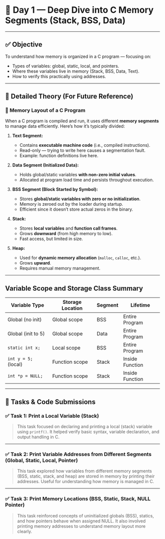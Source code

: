 # 📅 Day 1 — Deep Dive into C Memory Segments (Stack, BSS, Data)

---

## ✅ Objective

To understand how memory is organized in a C program — focusing on:
- Types of variables: global, static, local, and pointers.
- Where these variables live in memory (Stack, BSS, Data, Text).
- How to verify this practically using addresses.

---

## 📘 Detailed Theory (For Future Reference)

### 🔧 **Memory Layout of a C Program**

When a C program is compiled and run, it uses different **memory segments** to manage data efficiently. Here’s how it’s typically divided:

1. **Text Segment:**
   - Contains **executable machine code** (i.e., compiled instructions).
   - Read-only — trying to write here causes a segmentation fault.
   - Example: function definitions live here.

2. **Data Segment (Initialized Data):**
   - Holds global/static variables **with non-zero initial values**.
   - Allocated at program load time and persists throughout execution.

3. **BSS Segment (Block Started by Symbol):**
   - Stores **global/static variables with zero or no initialization**.
   - Memory is zeroed out by the loader during startup.
   - Efficient since it doesn’t store actual zeros in the binary.

4. **Stack:**
   - Stores **local variables** and **function call frames**.
   - Grows **downward** (from high memory to low).
   - Fast access, but limited in size.

5. **Heap:**
   - Used for **dynamic memory allocation** (`malloc`, `calloc`, etc.).
   - Grows **upward**.
   - Requires manual memory management.

---

##  Variable Scope and Storage Class Summary

| Variable Type         | Storage Location | Segment     | Lifetime        |
|-----------------------|------------------|-------------|-----------------|
| Global (no init)      | Global scope     | BSS         | Entire Program  |
| Global (init to 5)    | Global scope     | Data        | Entire Program  |
| `static int x;`       | Local scope      | BSS         | Entire Program  |
| `int y = 5;` (local)  | Function scope   | Stack       | Inside Function |
| `int *p = NULL;`      | Function scope   | Stack       | Inside Function |

---
## 🧪 Tasks & Code Submissions

### ✅ Task 1: Print a Local Variable (Stack)
> This task focused on declaring and printing a local (stack) variable using `printf()`. It helped verify basic syntax, variable declaration, and output handling in C.

---

### ✅ Task 2: Print Variable Addresses from Different Segments (Global, Static, Local, Pointer)
> This task explored how variables from different memory segments (BSS, static, stack, and heap) are stored in memory by printing their addresses. Useful for understanding how memory is managed in C.

---

### ✅ Task 3: Print Memory Locations (BSS, Static, Stack, NULL Pointer)
> This task reinforced concepts of uninitialized globals (BSS), statics, and how pointers behave when assigned NULL. It also involved printing memory addresses to understand memory layout more clearly.

